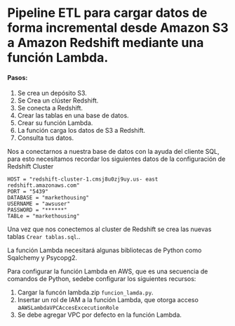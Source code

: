# Pipeline ETL para cargar datos de forma incremental desde Amazon S3 a Amazon Redshift mediante una función Lambda.
#### Pasos:
1.  Se crea un depósito S3.
2.  Se Crea un clúster Redshift.
3.  Se conecta a Redshift.
4.  Crear las tablas en una base de datos.
5.  Crear su función Lambda.
6.  La función carga los datos de S3 a Redshift.
7.  Consulta tus datos.


Nos a conectarnos a nuestra base de datos con la ayuda del cliente SQL, para esto necesitamos recordar los siguientes datos de la configuración de Redshift Cluster

    HOST = "redshift-cluster-1.cmsj8u0zj9uy.us- east redshift.amazonaws.com"  
    PORT = "5439"  
    DATABASE = "markethousing"
    USERNAME = "awsuser"  
    PASSWORD = "******"  
    TABLe = "markethousing"

Una vez que nos conectemos al cluster de Redshift se crea las nuevas tablas  `Crear tablas.sql`..

La función Lambda necesitará algunas bibliotecas de Python como Sqalchemy y Psycopg2.

Para configurar la función Lambda en AWS, que es una secuencia de comandos de Python, sedebe configurar los siguientes recursos:

1.  Cargar la funcón lambda.zip `funcion_lamda.py`.
2.  Insertar un rol de IAM a la función Lambda, que otorga acceso a`AWSLambdaVPCAccesExcecutionRole`
3.  Se debe agregar VPC por defecto en la función Lambda.









